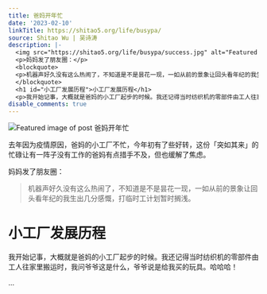 ```yaml
---
title: 爸妈开年忙
date: '2023-02-10'
linkTitle: https://shitao5.org/life/busypa/
source: Shitao Wu | 吴诗涛
description: |-
  <img src="https://shitao5.org/life/busypa/success.jpg" alt="Featured image of post 爸妈开年忙" /><p>去年因为疫情原因，爸妈的小工厂不忙，今年初有了些好转，这份「突如其来」的忙碌让有一阵子没有工作的爸妈有点措手不及，但也缓解了焦虑。</p>
  <p>妈妈发了朋友圈：</p>
  <blockquote>
  <p>机器声好久没有这么热闹了，不知道是不是昙花一现，一如从前的景象让回头看年纪的我生出几分感慨，打临时工计划暂时搁浅。</p>
  </blockquote>
  <h1 id="小工厂发展历程">小工厂发展历程</h1>
  <p>我开始记事，大概就是爸妈的小工厂起步的时候。我还记得当时纺织机的零部件由工人往家里搬运时，我问爷爷这是什么，爷爷说是给我买的玩具。哈哈哈！</p> ...
disable_comments: true
---
```

<img src="https://shitao5.org/life/busypa/success.jpg" alt="Featured image of post 爸妈开年忙" /><p>去年因为疫情原因，爸妈的小工厂不忙，今年初有了些好转，这份「突如其来」的忙碌让有一阵子没有工作的爸妈有点措手不及，但也缓解了焦虑。</p>
<p>妈妈发了朋友圈：</p>
<blockquote>
<p>机器声好久没有这么热闹了，不知道是不是昙花一现，一如从前的景象让回头看年纪的我生出几分感慨，打临时工计划暂时搁浅。</p>
</blockquote>
<h1 id="小工厂发展历程">小工厂发展历程</h1>
<p>我开始记事，大概就是爸妈的小工厂起步的时候。我还记得当时纺织机的零部件由工人往家里搬运时，我问爷爷这是什么，爷爷说是给我买的玩具。哈哈哈！</p> ...